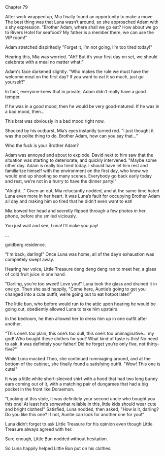 Chapter 79

After work wrapped up, Mia finally found an opportunity to make a move. The best thing was that Luna wasn’t around, so she approached Adam with a shy expression. "Brother Adam, where shall we go eat? How about we go to Rivers Hotel for seafood? My father is a member there, we can use the VIP room!"


Adam stretched dispiritedly "Forget it, I’m not going, I’m too tired today!"


Hearing this, Mia was worried. "Ah? But it’s your first day on set, we should celebrate with a meal no matter what!"


Adam's face darkened slightly. "Who makes the rule we must have the welcome meal on the first day? If you want to eat it so much, just go yourself!"


In fact, everyone knew that in private, Adam didn’t really have a good temper.


If he was in a good mood, then he would be very good-natured. If he was in a bad mood, then…


This brat was obviously in a bad mood right now.


Shocked by his outburst, Mia’s eyes instantly turned red. "I just thought it was the polite thing to do. Brother Adam, how can you say that…"


Who the fuck is your Brother Adam?


Adam was annoyed and about to explode. David next to him saw that the situation was starting to deteriorate, and quickly intervened. "Maybe some other day. Adam is really too tired today. I should have let him rest and familiarize himself with the environment on the first day, who knew we would end up shooting so many scenes. Everybody go back early today and rest, we’re not in a hurry to have the dinner party!"


"Alright…" Given an out, Mia reluctantly nodded, and at the same time hated Luna even more in her heart. It was Luna’s fault for occupying Brother Adam all day and making him so tired that he didn't even want to eat!


Mia bowed her head and secretly flipped through a few photos in her phone, before she smiled viciously.


You just wait and see, Luna! I’ll make you pay!


…


goldberg residence.


"I'm back, darling!" Once Luna was home, all of the day’s exhaustion was completely swept away.


Hearing her voice, Little Treasure deng deng deng ran to meet her, a glass of cold fruit juice in one hand.


"Darling, you’re too sweet! Love you!" Luna took the glass and drained it in one go. Then she said happily, "Come here, Auntie’s going to get you changed into a cute outfit, we’re going out to eat hotpot later!"


The little bun, who before would run to the attic upon hearing he would be going out, obediently allowed Luna to take him upstairs.


In the bedroom, he then allowed her to dress him up in one outfit after another.


"This one’s too plain, this one’s too dull, this one’s too unimaginative… my god! Who bought these clothes for you? What kind of taste is this! No need to ask, it was definitely your father! Did he forget you’re only five, not thirty-five?"


While Luna mocked Theo, she continued rummaging around, and at the bottom of the cabinet, she finally found a satisfying outfit. "Wow! This one is cute!"


It was a little white short-sleeved shirt with a hood that had two long bunny ears coming out of it, with a matching pair of dungarees that had a big pocket in the front like Doraemon.


"Looking at this style, it was definitely your second uncle who bought you this one! At least he’s somewhat reliable in this, little kids should wear cute and bright clothes!" Satisfied, Luna nodded, then asked, "How is it, darling? Do you like this one? If not, Auntie can look for another one for you!"


Luna didn’t forget to ask Little Treasure for his opinion even though Little Treasure always agreed with her.


Sure enough, Little Bun nodded without hesitation.


So Luna happily helped Little Bun put on his clothes.

